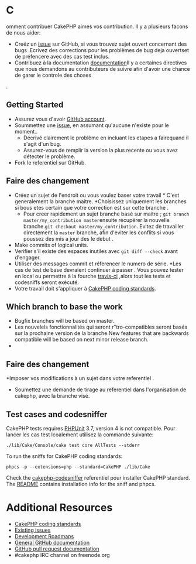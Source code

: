 # C
omment contribuer 
CakePHP aimes vos contribution. Il y a plusieurs facons de nous aider:
* Creéz un [issue](https://github.com/cakephp/cakephp/issues) sur GitHub, si vous trouvez sujet ouvert concernant des  bugs .Ecrivez des corrections pour les problèmes de bug deja ouvertset de préfencere avec des cas test inclus. 
* Contribuez à la documentation [documentation](https://github.com/cakephp/docs)Il y a certaines directives que nous demandons au contributeurs de suivre afin d'avoir une chance de garer le controle des choses

.

## Getting Started

* Assurez vous d'avoir [GitHub account](https://github.com/signup/free).
* Soummettez une [issue](https://github.com/cakephp/cakephp/issues), en assumant qu'aucune n'existe pour le moment..
  * Décrivé clairement le problème en incluant les etapes a fairequand il s'agit d'un bug.
  * Assurez-vous de remplir la version la plus recente ou vous avez détecter le problème.
* Fork le referentiel sur GitHub.

## Faire des changement

* Créez un sujet de l'endroit ou vous voulez baser votre travail  * C'est generalement la branche maitre.
  *Choisissez uniquement les branches si bous etes certain que votre correction est sur cette branche .
  * Pour creer rapidement un sujet branche basé sur maitre ; `git branch
    master/my_contribution master`ensuite récupérer la nouvelle branche.`git
    checkout master/my_contribution`. Evitez de travailler directement la  `master` branche, afin d'eviter les conflits si vous poussez des mis a jour des le debut .
* Make commits of logical units.
* Verifier s'il existe des espaces inutiles avec `git diff --check` avant d'engager.
* Utiliser des messages commit et réferencer le numero de série.
*Les cas de test de base devraient continuer à passer . Vous pouvez tester en local ou permettre à la fourche [travis-ci](https://travis-ci.org/) ,alors tout les tests et codesniffs seront exécuté.
* Votre travail doit s'appliquer à  [CakePHP coding standards](http://book.cakephp.org/2.0/en/contributing/cakephp-coding-conventions.html).

## Which branch to base the work

* Bugfix branches will be based on master.
* Les nouvelels fonctionnalités qui seront r"tro-compatibles seront basés sur la prochaine version de la branche.New features that are backwards compatible will be based on next minor release
  branch.
* 

## Faire des changement

*Imposer vos modifications à un sujet dans votre referentiel .
* Soumettez une demande de tirage au referentiel dans l'organisation de cakephp, avec la branche visé.

## Test cases and codesniffer

CakePHP tests requires [PHPUnit](http://www.phpunit.de/manual/current/en/installation.html)
3.7, version 4 is not compatible. Pour lancer les cas test lcoalement utilisez la commande suivante:

    ./lib/Cake/Console/cake test core AllTests --stderr

To run the sniffs for CakePHP coding standards:

    phpcs -p --extensions=php --standard=CakePHP ./lib/Cake

Check the [cakephp-codesniffer](https://github.com/cakephp/cakephp-codesniffer)
referentiel pour installer  CakePHP standard. The [README](https://github.com/cakephp/cakephp-codesniffer/blob/master/README.mdown) contains installation info
for the sniff and phpcs.

# Additional Resources

* [CakePHP coding standards](http://book.cakephp.org/2.0/en/contributing/cakephp-coding-conventions.html)
* [Existing issues](https://github.com/cakephp/cakephp/issues)
* [Development Roadmaps](https://github.com/cakephp/cakephp/wiki#roadmaps)
* [General GitHub documentation](https://help.github.com/)
* [GitHub pull request documentation](https://help.github.com/send-pull-requests/)
* #cakephp IRC channel on freenode.org
